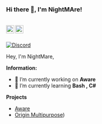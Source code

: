 ### Hi there 👋, I'm NightMAre!

<br/>
<a href="https://discord.com/users/928575023705391135" target="_blank" >
    <img align ="left" alt="NightMare's Discord" width="22px" src ="https://cdn.jsdelivr.net/npm/simple-icons@v3/icons/discord.svg" />
  </a>
  <a href="https://github.com/NightMare3301" target="_blank">
    <img align ="left" alt="Xeno's Github " width="22px" src ="https://cdn.jsdelivr.net/npm/simple-icons@v3/icons/github.svg" />
  </a>

![]()

<br/>

<!-- ![Discord](https://discord.c99.nl/widget/theme-3/928575023705391135.png) -->
<a href="https://discord.com/users/928575023705391135">
<img src="https://discord.c99.nl/widget/theme-3/602900188549611543.png" alt="Discord"/>
</a>

Hey, I'm NightMare, 

 **Information:**

- 🔭 I’m currently working on  **Aware**
- 🌱 I’m currently learning  **Bash , C#**

**Projects**

- [Aware](https://discord.gg/jishaku)
- [Origin Multipurpose](https://discord.gg/jishaku))
